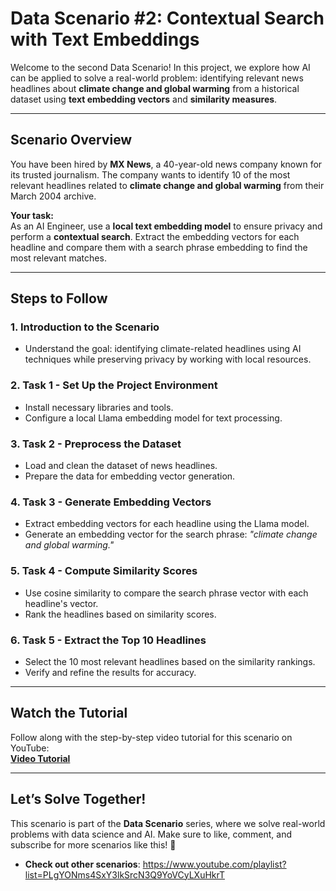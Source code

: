 # **Data Scenario #2: Contextual Search with Text Embeddings**

Welcome to the second Data Scenario! In this project, we explore how AI can be applied to solve a real-world problem: identifying relevant news headlines about **climate change and global warming** from a historical dataset using **text embedding vectors** and **similarity measures**.

---

## **Scenario Overview**

You have been hired by **MX News**, a 40-year-old news company known for its trusted journalism. The company wants to identify 10 of the most relevant headlines related to **climate change and global warming** from their March 2004 archive.

**Your task:**  
As an AI Engineer, use a **local text embedding model** to ensure privacy and perform a **contextual search**. Extract the embedding vectors for each headline and compare them with a search phrase embedding to find the most relevant matches.

---

## **Steps to Follow**

### **1. Introduction to the Scenario**
- Understand the goal: identifying climate-related headlines using AI techniques while preserving privacy by working with local resources.

### **2. Task 1 - Set Up the Project Environment**
- Install necessary libraries and tools.  
- Configure a local Llama embedding model for text processing.

### **3. Task 2 - Preprocess the Dataset**
- Load and clean the dataset of news headlines.  
- Prepare the data for embedding vector generation.

### **4. Task 3 - Generate Embedding Vectors**
- Extract embedding vectors for each headline using the Llama model.  
- Generate an embedding vector for the search phrase: *"climate change and global warming."*

### **5. Task 4 - Compute Similarity Scores**
- Use cosine similarity to compare the search phrase vector with each headline's vector.  
- Rank the headlines based on similarity scores.

### **6. Task 5 - Extract the Top 10 Headlines**
- Select the 10 most relevant headlines based on the similarity rankings.  
- Verify and refine the results for accuracy.

---

## **Watch the Tutorial**

Follow along with the step-by-step video tutorial for this scenario on YouTube:  
**[Video Tutorial](https://www.youtube.com/watch?v=46vEuSJX1fU)**

---

## **Let’s Solve Together!**

This scenario is part of the **Data Scenario** series, where we solve real-world problems with data science and AI. Make sure to like, comment, and subscribe for more scenarios like this! 🚀  
- **Check out other scenarios**: https://www.youtube.com/playlist?list=PLgYONms4SxY3lkSrcN3Q9YoVCyLXuHkrT
